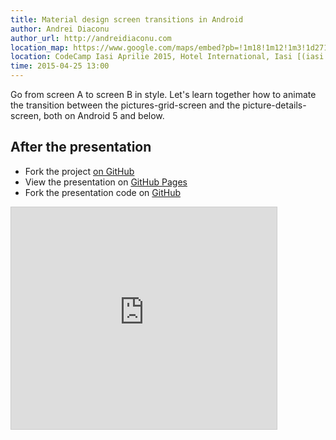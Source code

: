 ```yaml
---
title: Material design screen transitions in Android
author: Andrei Diaconu
author_url: http://andreidiaconu.com
location_map: https://www.google.com/maps/embed?pb=!1m18!1m12!1m3!1d2713.172954455601!2d27.58475285685454!3d47.15446697018645!2m3!1f0!2f0!3f0!3m2!1i1024!2i768!4f13.1!3m3!1m2!1s0x40cafb9e70bc4329%3A0x7ad04b7ad1a952eb!2sHotel+International!5e0!3m2!1sen!2sro!4v1459784549287
location: CodeCamp Iasi Aprilie 2015, Hotel International, Iasi [(iasi.codecamp.ro -> Past)](http://iasi.codecamp.ro)
time: 2015-04-25 13:00
---
```

Go from screen A to screen B in style. Let's learn together how to animate the transition between the pictures-grid-screen and the picture-details-screen, both on Android 5 and below.

## After the presentation
 

- Fork the project [on GitHub](https://github.com/andreidiaconu/transitions-animate-demo)
- View the presentation on [GitHub Pages](http://andreidiaconu.github.io/transitions-animate-demo/#/)
- Fork the presentation code on [GitHub](https://github.com/andreidiaconu/transitions-animate-demo/tree/gh-pages)


<iframe src="http://andreidiaconu.github.io/transitions-animate-demo/#/" width="425" height="355" frameborder="0" marginwidth="0" marginheight="0" scrolling="no" style="border:1px solid #CCC; border-width:1px; margin-bottom:5px; max-width: 100%;" allowfullscreen> </iframe>